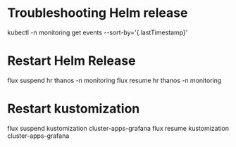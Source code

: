 # Troubleshooting Helm release
kubectl -n monitoring get events --sort-by='{.lastTimestamp}'

# Restart Helm Release
flux suspend hr thanos -n monitoring
flux resume hr thanos -n monitoring

# Restart kustomization
flux suspend kustomization cluster-apps-grafana
flux resume kustomization cluster-apps-grafana
